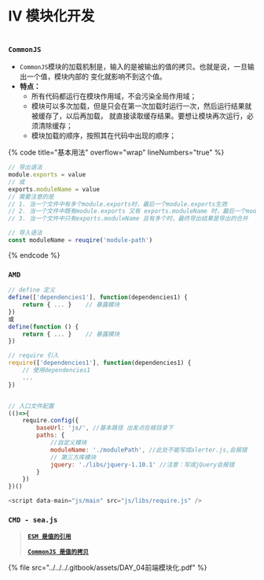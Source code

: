 # IV 模块化开发

<figure><img src="https://pic1.zhimg.com/80/v2-ac1cc476379c858ef58a965839cdb7ab_720w.webp?source=1940ef5c" alt=""><figcaption></figcaption></figure>

### `CommonJS`

* `CommonJS`模块的加载机制是，输⼊的是被输出的值的拷⻉。也就是说，⼀旦输出⼀个值，模块内部的 变化就影响不到这个值。
* **特点：**
  * 所有代码都运⾏在模块作⽤域，不会污染全局作⽤域；&#x20;
  * 模块可以多次加载，但是只会在第⼀次加载时运⾏⼀次，然后运⾏结果就被缓存了，以后再加载， 就直接读取缓存结果。要想让模块再次运⾏，必须清除缓存；
  * 模块加载的顺序，按照其在代码中出现的顺序；

{% code title="基本用法" overflow="wrap" lineNumbers="true" %}
```javascript
// 导出语法
module.exports = value
// 或
exports.moduleName = value
// 需要注意的是
// 1. 当一个文件中有多个module.exports时，最后一个module.exports生效
// 2. 当一个文件中既有module.exports 又有 exports.moduleName 时，最后一个module.exports生效
// 3. 当一个文件中只有exports.moduleName 且有多个时，最终导出结果是导出的合并

// 导入语法
const moduleName = reuqire('module-path')
```
{% endcode %}

### `AMD`

```javascript
// define 定义
define(['dependencies1'], function(dependencies1) {
    return { ... }    // 暴露模块
})
或
define(function () {
    return { ... }    // 暴露模块
})

// require 引入
require(['dependencies1'], function(dependencies1) {
    // 使用dependencies1
    ...
})


// 入口文件配置
(()=>{
    require.config({
        baseUrl: 'js/', //基本路径 出发点在根⽬录下
        paths: {
            //⾃定义模块
            moduleName: './modulePath', //此处不能写成alerter.js,会报错
            // 第三⽅库模块
            jquery: './libs/jquery-1.10.1' //注意：写成jQuery会报错
        }
    })
})()

<script data-main="js/main" src="js/libs/require.js" />
```

### `CMD - sea.js`



> [**`ESM 是值的引用`**](../../../notes/concept/esm-yu-commonjs-de-qu-bie.md)&#x20;
>
> [**`CommonJS 是值的拷贝`** ](../../../notes/concept/esm-yu-commonjs-de-qu-bie.md)

{% file src="../../../.gitbook/assets/DAY_04前端模块化.pdf" %}

